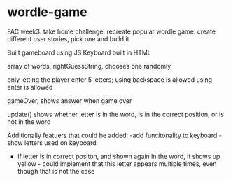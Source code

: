 # wordle-game
FAC week3: take home challenge: recreate popular wordle game: create different user stories, pick one and build it


Built gameboard using JS
Keyboard built in HTML

array of words, rightGuessString, chooses one randomly

only letting the player enter 5 letters;
using backspace is allowed
using enter is allowed

gameOver, shows answer when game over

update()
shows whether letter is in the word, is in the correct position, or is not in the word



Additionally featuers that could be added:
-add funcitonality to keyboard
-show letters used on keyboard
- if letter is in correct positon, and shown again in the word, it shows up yellow - could implement that this letter appears multiple times, even though that is not the case
